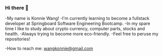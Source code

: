### Hi there 👋
-My name is Konnie Wang!
-I'm currently learning to become a fullstack developer at Springboard Software Engineering Bootcamp.
-In my spare time I like to study about crypto currency, computer parts, stocks and health.
-Always trying to become more eco-friendly.
-Feel free to peruse my repositories!

-How to reach me: wangkonnie@gmail.com

<!--
**KonnieW/KonnieW** is a ✨ _special_ ✨ repository because its `README.md` (this file) appears on your GitHub profile.

Here are some ideas to get you started:

- 🔭 I’m currently working on ...
- 🌱 I’m currently learning ...
- 👯 I’m looking to collaborate on ...
- 🤔 I’m looking for help with ...
- 💬 Ask me about ...
- 📫 How to reach me: ...
- 😄 Pronouns: ...
- ⚡ Fun fact: ...
-->
